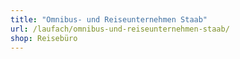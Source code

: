 ```yaml
---
title: "Omnibus- und Reiseunternehmen Staab"
url: /laufach/omnibus-und-reiseunternehmen-staab/
shop: Reisebüro
---
```

